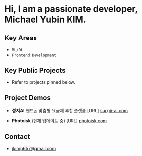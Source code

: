 # Hi, I am a passionate developer, Michael Yubin KIM.

## Key Areas
- `ML/DL`
- `Frontend Development`

## Key Public Projects
- Refer to projects pinned below.

## Project Demos
- **성지AI**
핸드폰 맞춤형 요금제 추천 플랫폼
[URL] [sungji-ai.com](http://sungji-ai.com)

- **Photoisk** (현재 업데이트 중)
[URL] [photoisk.com](http://photoisk.com)

## Contact
- jkimp657@gmail.com

